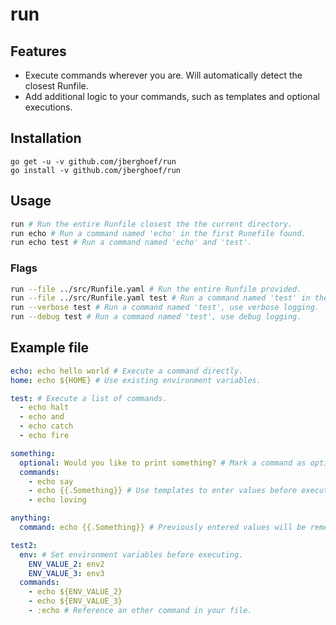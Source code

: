# run

## Features
- Execute commands wherever you are. Will automatically detect the closest
Runfile.
- Add additional logic to your commands, such as templates and optional
executions.

## Installation
```golang
go get -u -v github.com/jberghoef/run
go install -v github.com/jberghoef/run
```

## Usage
```bash
run # Run the entire Runfile closest the the current directory.
run echo # Run a command named 'echo' in the first Runefile found.
run echo test # Run a command named 'echo' and 'test'.
```

### Flags
```bash
run --file ../src/Runfile.yaml # Run the entire Runfile provided.
run --file ../src/Runfile.yaml test # Run a command named 'test' in the Runfile provided.
run --verbose test # Run a command named 'test', use verbose logging.
run --debug test # Run a command named 'test', use debug logging.
```

## Example file
```yaml
echo: echo hello world # Execute a command directly.
home: echo ${HOME} # Use existing environment variables.

test: # Execute a list of commands.
  - echo halt
  - echo and
  - echo catch
  - echo fire

something:
  optional: Would you like to print something? # Mark a command as optional.
  commands:
    - echo say
    - echo {{.Something}} # Use templates to enter values before executing.
    - echo loving

anything:
  command: echo {{.Something}} # Previously entered values will be remembered.

test2:
  env: # Set environment variables before executing.
    ENV_VALUE_2: env2
    ENV_VALUE_3: env3
  commands:
    - echo ${ENV_VALUE_2}
    - echo ${ENV_VALUE_3}
    - :echo # Reference an other command in your file.
```
